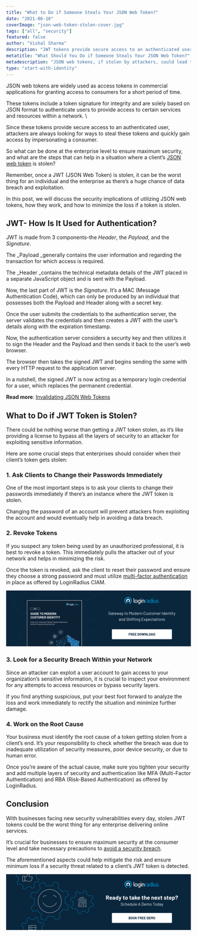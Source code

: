 ```yaml
---
title: "What to Do if Someone Steals Your JSON Web Token?"
date: "2021-06-10"
coverImage: "json-web-token-stolen-cover.jpg"
tags: ["all", "security"]
featured: false 
author: "Vishal Sharma"
description: "JWT tokens provide secure access to an authenticated user, and attackers are always looking for ways to steal these tokens and quickly gain access by impersonating a consumer. Here we’ve clubbed efficient ways for enterprises to ensure maximum security and steps that can help in a situation where a client’s JSON web token is stolen."
metatitle: "What Should You Do if Someone Steals Your JSON Web Token?"
metadescription: "JSON web tokens, if stolen by attackers, could lead to a massive loss for a business and consumers. Read the security best practices to minimize the loss."
type: "start-with-identity"
---
```


JSON web tokens are widely used as access tokens in commercial applications for granting access to consumers for a short period of time. 

These tokens include a token signature for integrity and are solely based on JSON format to authenticate users to provide access to certain services and resources within a network.  \


Since these tokens provide secure access to an authenticated user, attackers are always looking for ways to steal these tokens and quickly gain access by impersonating a consumer. 

So what can be done at the enterprise level to ensure maximum security, and what are the steps that can help in a situation where a client’s [JSON web token](https://www.loginradius.com/blog/async/jwt/) is stolen? 

Remember, once a JWT (JSON Web Token) is stolen, it can be the worst thing for an individual and the enterprise as there’s a huge chance of data breach and exploitation.

In this post, we will discuss the security implications of utilizing JSON web tokens, how they work, and how to minimize the loss if a token is stolen. 


## JWT- How Is It Used for Authentication?

JWT is made from 3 components-the _Header_, the _Payload_, and the _Signature_. 

The _Payload _generally contains the user information and regarding the transaction for which access is required. 

The _Header _contains the technical metadata details of the JWT placed in a separate JavaScript object and is sent with the Payload. 

Now, the last part of JWT is the _Signature_. It’s a MAC (Message Authentication Code), which can only be produced by an individual that possesses both the Payload and Header along with a secret key. 

Once the user submits the credentials to the authentication server, the server validates the credentials and then creates a JWT with the user’s details along with the expiration timestamp.

Now, the authentication server considers a security key and then utilizes it to sign the Header and the Payload and then sends it back to the user’s web browser.

The browser then takes the signed JWT and begins sending the same with every HTTP request to the application server. 

In a nutshell, the signed JWT is now acting as a temporary login credential for a user, which replaces the permanent credential. 

**Read more**: [Invalidating JSON Web Tokens](https://www.loginradius.com/blog/async/invalidating-jwt/)


## What to Do if JWT Token is Stolen? 

There could be nothing worse than getting a JWT token stolen, as it’s like providing a license to bypass all the layers of security to an attacker for exploiting sensitive information. 

Here are some crucial steps that enterprises should consider when their client’s token gets stolen: 


### 1. Ask Clients to Change their Passwords Immediately

One of the most important steps is to ask your clients to change their passwords immediately if there’s an instance where the JWT token is stolen.  

Changing the password of an account will prevent attackers from exploiting the account and would eventually help in avoiding a data breach. 


### 2. Revoke Tokens 

If you suspect any token being used by an unauthorized professional, it is best to revoke a token. This immediately pulls the attacker out of your network and helps in minimizing the risk. 

Once the token is revoked, ask the client to reset their password and ensure they choose a strong password and must utilize [multi-factor authentication](https://www.loginradius.com/multi-factor-authentication/) in place as offered by LoginRadius CIAM.

[![modern-customer-identity-eb](modern-customer-identity-eb.png)](https://www.loginradius.com/resource/guide-to-modern-customer-identity/)


### 3.   Look for a Security Breach Within your Network

Since an attacker can exploit a user account to gain access to your organization’s sensitive information, it is crucial to inspect your environment for any attempts to access resources or bypass security layers. 

If you find anything suspicious, put your best foot forward to analyze the loss and work immediately to rectify the situation and minimize further damage. 


### 4. Work on the Root Cause

Your business must identify the root cause of a token getting stolen from a client’s end. It’s your responsibility to check whether the breach was due to inadequate utilization of security measures, poor device security, or due to human error. 

Once you’re aware of the actual cause, make sure you tighten your security and add multiple layers of security and authentication like MFA (Multi-Factor Authentication) and RBA (Risk-Based Authentication) as offered by LoginRadius. 


## Conclusion 

With businesses facing new security vulnerabilities every day, stolen JWT tokens could be the worst thing for any enterprise delivering online services. 

It’s crucial for businesses to ensure maximum security at the consumer level and take necessary precautions to [avoid a security breach](https://www.loginradius.com/blog/start-with-identity/2019/10/cybersecurity-best-practices-for-enterprises/). 

The aforementioned aspects could help mitigate the risk and ensure minimum loss if a security threat related to a client’s JWT token is detected. 



[![book-a-demo-loginradius](../assets/book-a-demo-loginradius.png)](https://www.loginradius.com/book-a-demo/)
